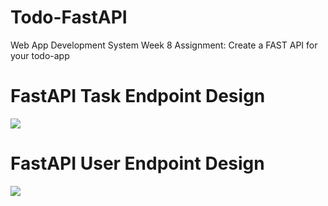 # Todo-FastAPI
Web App Development System Week 8 Assignment: Create a FAST API for your todo-app

# FastAPI Task Endpoint Design
<img src ="https://cdn.discordapp.com/attachments/1074550792683524096/1104987251349409852/2.jpg">

# FastAPI User Endpoint Design
<img src ="https://cdn.discordapp.com/attachments/1074550792683524096/1104987128808620032/1.jpg">
